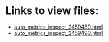 # Links to view files:

* [auto_metrics_inspect_2459489.html](https://htmlpreview.github.io/?https://github.com/HERA-Team/H5C_Notebooks/blob/main/auto_metrics_inspect/auto_metrics_inspect_2459489.html)
* [auto_metrics_inspect_2459490.html](https://htmlpreview.github.io/?https://github.com/HERA-Team/H5C_Notebooks/blob/main/auto_metrics_inspect/auto_metrics_inspect_2459490.html)